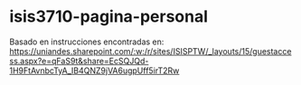 # isis3710-pagina-personal
Basado en instrucciones encontradas en: https://uniandes.sharepoint.com/:w:/r/sites/ISISPTW/_layouts/15/guestaccess.aspx?e=qFaS9t&share=EcSQJQd-1H9FtAvnbcTyA_IB4QNZ9jVA6ugpUff5irT2Rw